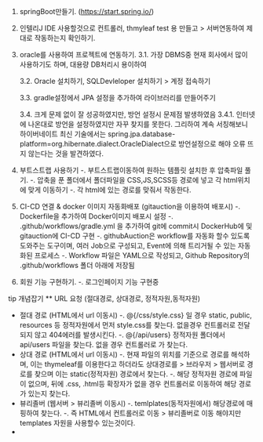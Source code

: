 1. springBoot만들기. (https://start.spring.io/)

2. 인텔리J IDE 사용할것으로 컨트롤러, thmyleaf test 용 만들고 > 서버연동하여 제대로 작동하는지 확인하기.

3. oracle를 사용하여 프로젝트에 연동하기.
   3.1. 가장 DBMS중 현재 회사에서 많이 사용하기도 하며, 대용량 DB처리시 용이하여

   3.2. Oracle 설치하기, SQLDevleloper 설치하기 > 계정 접속하기

   3.3. gradle설정에서 JPA 설정을 추가하여 라이브러리를 만들어주기

   3.4. 크게 문제 없이 잘 성공하였지만, 방언 설정시 문제점 발생하였음
      3.4.1. 인터넷에 나온대로 방언을 설정하였지만 자꾸 찾지를 못한다. 그리하여 계속 서칭해보니 하이버네이트 최신 기술에서는 spring.jpa.database-platform=org.hibernate.dialect.OracleDialect으로 방언설정으로 해야 오류 뜨지 않는다는 것을 발견하였다.

4. 부트스트랩 사용하기
   -. 부트스트랩이동하여 원하는 템플릿 설치한 후 압축파일 풀기.
   -. 압축을 푼 폴더에서 폴더파일을 CSS,JS,SCSS등 경로에 넣고 각 html위치에 맞게 이동하기
   -. 각 html에 있는 경로를 맞줘서 작동한다.
   
6. CI-CD 연결 & docker 이미지 자동화배포 (gitauction을 이용하여 배포시)
  -. Dockerfile을 추가하여 Docker이미지 배포시 설정
  -. .github/workflows/gradle.yml 을 추가하여 git에 commit시 DockerHub에 및 gitauction에 CI-CD 구현
  -. githubAuction은 workflow를 자동화 할수 있도록 도와주는 도구이며, 여러 Job으로 구성되고, Event에 의해 트리거될 수 있는 자동화된 프로세스
  -. Workflow 파일은 YAML으로 작성되고, Github Repository의 .github/workflows 폴더 아래에 저장됨

8. 회원 기능 구현하기.
  -. 로그인페이지 기능 구현중





tip 개념잡기
** URL 요청 (절대경로, 상대경로, 정적자원,동적자원)
   * 절대 경로 (HTML에서 url 이동시)
      -. @{/css/style.css} 일 경우 static, public, resources 등 정적자원에서 먼저 style.css를 찾는다. 없을경우 컨트롤러로 전달되지 않고 404에러를 발생시킨다.
      -. @{/api/users} 정적자원 폴더에서 api/users 파일을 찾는다. 없을 경우 컨트롤러로 가 찾는다.
   * 상대 경로 (HTML에서 url 이동시)
      -. 현재 파일의 위치를 기준으로 경로를 해석하며, 이는 thymeleaf를 이용한다고 하더라도 상대경로를 > 브라우저 > 웹서버로 경로를 찾으며 이는 static(정적자원) 경로에서 찾는다.
      -. 해당 정적자원 경로에 파일이 없으며, 뒤에 .css, .html등 확장자가 없을 경우 컨트롤러로 이동하여 해당 경로가 있는지 찾는다. 
   * 뷰리졸버 (웹서버 > 뷰리졸버 이동시)
      -. temlplates(동적자원에서) 해당경로에 매핑하여 찾는다.
      -. 즉 HTML에서 컨트롤러로 이동 > 뷰리졸버로 이동 해야지만 templates 자원을 사용할수 있는것이다.
   * 
     
     

